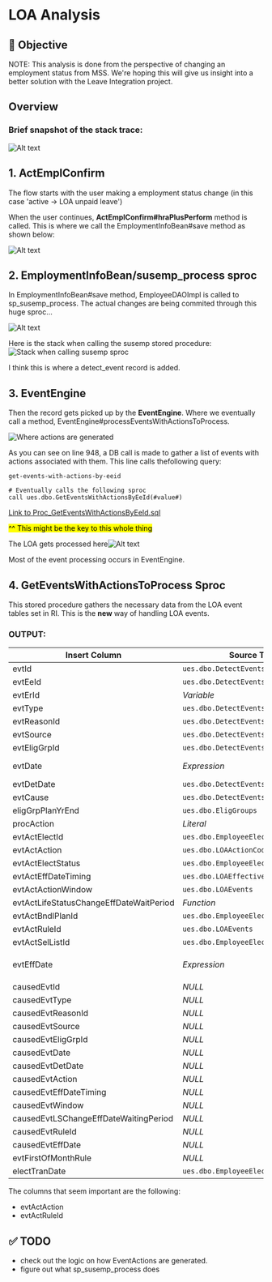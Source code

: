 # LOA Analysis

## 📌 Objective

NOTE: This analysis is done from the perspective of changing an employment status from MSS. We're hoping this will give us insight into a better solution with the Leave Integration project.

## Overview 
### Brief snapshot of the stack trace:

![Alt text](../images/LOA_analysis_debug_stack_trace.png "Stack Trace")

## 1. ActEmplConfirm

The flow starts with the user making a employment status change (in this case 'active -> LOA unpaid leave')

When the user continues,  **ActEmplConfirm#hraPlusPerform** method is called. This is where we call the EmploymentInfoBean#save method as shown below:

![Alt text](../images/ActEmplConfirm_save.png "ActEmplConfirm")

## 2. EmploymentInfoBean/susemp_process sproc

In EmploymentInfoBean#save method, EmployeeDAOImpl is called to sp_susemp_process.
The actual changes are being commited through this huge sproc... 

![Alt text](../images/Screenshot%202025-06-05%20171815.png?raw=true "Title")

Here is the stack when calling the susemp stored procedure:
![Stack when calling susemp sproc](../images/Screenshot%202025-06-06%20113336.png "")

I think this is where a detect_event record is added.

## 3. EventEngine
Then the record gets picked up by the **EventEngine**. Where we eventually call a method, EventEngine#processEventsWithActionsToProcess. 

![Where actions are generated](../images/getEventsWithActionsToProcess.png "")

As you can see on line 948, a DB call is made to gather a list of events with actions associated with them. This line calls thefollowing query:

```
get-events-with-actions-by-eeid

# Eventually calls the following sproc
call ues.dbo.GetEventsWithActionsByEeId(#value#)
```
[Link to Proc_GetEventsWithActionsByEeId.sql](https://github.com/AlightEngineering/CBA_cba-db-sources/blob/530de2c2a98b5e111cd52cd6aaf1a6a156494c5f/ues/Proc_GetEventsWithActionsByEeId.sql#L9)

<mark>^^ This might be the key to this whole thing</mark>

The LOA gets processed here![Alt text](../images/LOA_processing_method.png?raw=true "Title")

Most of the event processing occurs in EventEngine. 

## 4. GetEventsWithActionsToProcess Sproc
This stored procedure gathers the necessary data from the LOA event tables set in RI. This is the **new** way of handling LOA events.

### OUTPUT:


| Insert Column                             | Source Table                          | Source Column / Expression                                                                 |
|------------------------------------------|----------------------------------------|---------------------------------------------------------------------------------------------|
| evtId                                    | `ues.dbo.DetectEvents`                | `detevt_id`                                                                                 |
| evtEeId                                  | `ues.dbo.DetectEvents`                | `detevt_eeid`                                                                               |
| evtErId                                  | *Variable*                             | `@ee_erid`                                                                                  |
| evtType                                  | `ues.dbo.DetectEvents`                | `detevt_type`                                                                               |
| evtReasonId                              | `ues.dbo.DetectEvents`                | `detevt_reasonid`                                                                           |
| evtSource                                | `ues.dbo.DetectEvents`                | `detevt_source`                                                                             |
| evtEligGrpId                             | `ues.dbo.DetectEvents`                | `detevt_eliggrpid`                                                                          |
| evtDate                                  | *Expression*                           | `CASE` using `detevt_type`, `loalds_id`, `loaold_original_leave_date`, etc.                |
| evtDetDate                               | `ues.dbo.DetectEvents`                | `detevt_detdate`                                                                            |
| evtCause                                 | `ues.dbo.DetectEvents`                | `detevt_causeEvtId`                                                                         |
| eligGrpPlanYrEnd                         | `ues.dbo.EligGroups`                  | `eliggrp_planyr_end`                                                                        |
| procAction                               | *Literal*                              | `4`                                                                                         |
| evtActElectId                            | `ues.dbo.EmployeeElections`           | `elect_id`                                                                                  |
| evtActAction                             | `ues.dbo.LOAActionCodes`              | `loaac_constants_id`                                                                        |
| evtActElectStatus                        | `ues.dbo.EmployeeElections`           | `elect_status`                                                                              |
| evtActEffDateTiming                      | `ues.dbo.LOAEffectiveDateTimingCodes` | `loaedtc_constants_id`                                                                      |
| evtActActionWindow                       | `ues.dbo.LOAEvents`                   | `loae_process_window`                                                                       |
| evtActLifeStatusChangeEffDateWaitPeriod  | *Function*                             | `dbo.udf_GetLOAWaitingPeriodValue(...)`                                                     |
| evtActBndlPlanId                         | `ues.dbo.EmployeeElections`           | `elect_bndlplanid`                                                                          |
| evtActRuleId                             | `ues.dbo.LOAEvents`                   | `loae_id`                                                                                   |
| evtActSelListId                          | `ues.dbo.EmployeeElections`           | `elect_sellistid`                                                                           |
| evtEffDate                               | *Expression*                           | `CASE` using `ues.dbo.GetTermEffectiveDatePayroll(...)` or `ues.dbo.GetEventEffectiveDate(...)` |
| causedEvtId                              | *NULL*                                 | `NULL`                                                                                      |
| causedEvtType                            | *NULL*                                 | `NULL`                                                                                      |
| causedEvtReasonId                        | *NULL*                                 | `NULL`                                                                                      |
| causedEvtSource                          | *NULL*                                 | `NULL`                                                                                      |
| causedEvtEligGrpId                       | *NULL*                                 | `NULL`                                                                                      |
| causedEvtDate                            | *NULL*                                 | `NULL`                                                                                      |
| causedEvtDetDate                         | *NULL*                                 | `NULL`                                                                                      |
| causedEvtAction                          | *NULL*                                 | `NULL`                                                                                      |
| causedEvtEffDateTiming                   | *NULL*                                 | `NULL`                                                                                      |
| causedEvtWindow                          | *NULL*                                 | `NULL`                                                                                      |
| causedEvtLSChangeEffDateWaitingPeriod    | *NULL*                                 | `NULL`                                                                                      |
| causedEvtRuleId                          | *NULL*                                 | `NULL`                                                                                      |
| causedEvtEffDate                         | *NULL*                                 | `NULL`                                                                                      |
| evtFirstOfMonthRule                      | *NULL*                                 | `NULL`                                                                                      |
| electTranDate                            | `ues.dbo.EmployeeElections`           | `elect_tran_date`                                                                           |

The columns that seem important are the following:
- evtActAction
- evtActRuleId
  
## ✅ TODO
- check out the logic on how EventActions are generated.
- figure out what sp_susemp_process does

